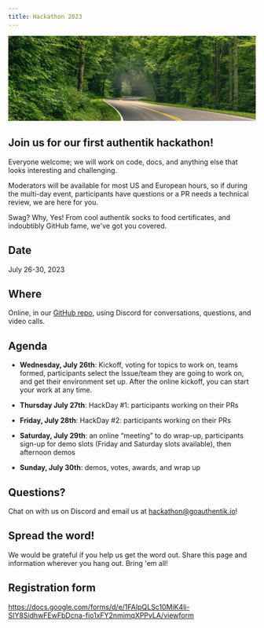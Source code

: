 ```yaml
---
title: Hackathon 2023
---
```


![hackathon-image](./horizontal-brandon-frie-rdHeGGn7rwQ-unsplash.jpg)

## Join us for our first authentik hackathon!

Everyone welcome; we will work on code, docs, and anything else that looks interesting and challenging.

Moderators will be available for most US and European hours, so if during the multi-day event, participants have questions or a PR needs a technical review, we are here for you.

Swag? Why, Yes! From cool authentik socks to food certificates, and indoubtibly GitHub fame, we've got you covered.

## Date

July 26-30, 2023

## Where

Online, in our [GitHub repo](https://github.com/goauthentik/authentik), using Discord for conversations, questions, and video calls.

## Agenda

-   **Wednesday, July 26th**: Kickoff, voting for topics to work on, teams formed, participants select the Issue/team they are going to work on, and get their environment set up. After the online kickoff, you can start your work at any time.

-   **Thursday July 27th**: HackDay #1: participants working on their PRs

-   **Friday, July 28th**: HackDay #2: participants working on their PRs

-   **Saturday, July 29th**: an online “meeting” to do wrap-up, participants sign-up for demo slots (Friday and Saturday slots available), then afternoon demos

-   **Sunday, July 30th**: demos, votes, awards, and wrap up

## Questions?

Chat on with us on Discord and email us at hackathon@goauthentik.io!

## Spread the word!

We would be grateful if you help us get the word out. Share this page and information wherever you hang out. Bring 'em all!

## Registration form

https://docs.google.com/forms/d/e/1FAIpQLSc10MiK4li-SIY8SidhwFEwFbDcna-fio1xFY2nmimqXPPvLA/viewform
